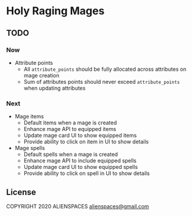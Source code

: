 # Holy Raging Mages

## TODO

### Now

* Attribute points
  * All `attribute_points` should be fully allocated across attributes on mage creation
  * Sum of attributes points should never exceed `attribute_points` when updating attributes

### Next

* Mage items
  * Default items when a mage is created
  * Enhance mage API to equipped items
  * Update mage card UI to show equipped items
  * Provide ability to click on item in UI to show details
* Mage spells
  * Default spells when a mage is created
  * Enhance mage API to include equipped spells
  * Update mage card UI to show equipped spells
  * Provide ability to click on spell in UI to show details

## License

COPYRIGHT 2020 ALIENSPACES alienspaces@gmail.com
